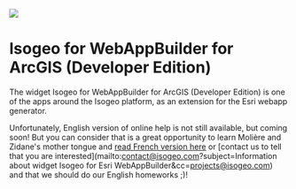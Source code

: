 ![](http://www.isogeo.com/images/logo.png)

# Isogeo for WebAppBuilder for ArcGIS \(Developer Edition\)

The widget Isogeo for WebAppBuilder for ArcGIS \(Developer Edition\) is one of the apps around the Isogeo platform, as an extension for the Esri webapp generator.

Unfortunately, English version of online help is not still available, but coming soon! But you can consider that is a great opportunity to learn Molière and Zidane's mother tongue and [read French version here](https://isogeo.gitbooks.io/app-widget-esri-webappbuilder/content) or [contact us to tell that you are interested](mailto:contact@isogeo.com?subject=Information about widget Isogeo for Esri WebAppBuilder&cc=projects@isogeo.com) and that we should do our English homeworks ;\)!

